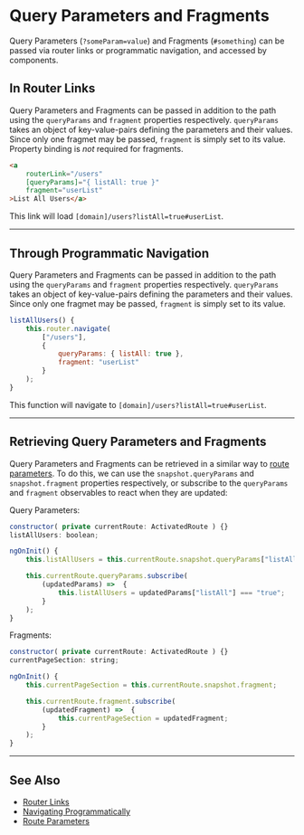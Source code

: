 # Query Parameters and Fragments
Query Parameters (`?someParam=value`) and Fragments (`#something`) can be passed via router links or programmatic navigation, and accessed by components.

## In Router Links
Query Parameters and Fragments can be passed in addition to the path using the `queryParams` and `fragment` properties respectively.
`queryParams` takes an object of key-value-pairs defining the parameters and their values. 
Since only one fragmet may be passed, `fragment` is simply set to its value. Property binding is *not* required for fragments.
```html
<a 
    routerLink="/users"
    [queryParams]="{ listAll: true }"
    fragment="userList"
>List All Users</a>
```
This link will load `[domain]/users?listAll=true#userList`.

---
## Through Programmatic Navigation
Query Parameters and Fragments can be passed in addition to the path using the `queryParams` and `fragment` properties respectively.
`queryParams` takes an object of key-value-pairs defining the parameters and their values. 
Since only one fragmet may be passed, `fragment` is simply set to its value.
```js
listAllUsers() {
    this.router.navigate( 
        ["/users"], 
        { 
            queryParams: { listAll: true },
            fragment: "userList"
        } 
    );
}
```
This function will navigate to `[domain]/users?listAll=true#userList`.

---
## Retrieving Query Parameters and Fragments
Query Parameters and Fragments can be retrieved in a similar way to [route parameters](route-parameters.md). 
To do this, we can use the `snapshot.queryParams` and `snapshot.fragment` properties respectively, or subscribe to the `queryParams` and `fragment` observables to react when they are updated:

Query Parameters:
```js
constructor( private currentRoute: ActivatedRoute ) {}
listAllUsers: boolean;

ngOnInit() {
    this.listAllUsers = this.currentRoute.snapshot.queryParams["listAll"] === "true";

    this.currentRoute.queryParams.subscribe(
        (updatedParams) =>  {
            this.listAllUsers = updatedParams["listAll"] === "true";
        }
    );
}
```
Fragments:
```js
constructor( private currentRoute: ActivatedRoute ) {}
currentPageSection: string;

ngOnInit() {
    this.currentPageSection = this.currentRoute.snapshot.fragment;

    this.currentRoute.fragment.subscribe(
        (updatedFragment) =>  {
            this.currentPageSection = updatedFragment;
        }
    );
}
```

---
## See Also
- [Router Links](basic-linking.md)
- [Navigating Programmatically](navigating-programmatically.md)
- [Route Parameters](route-parameters.md)